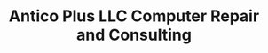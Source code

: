 ---
title: "Antico Plus LLC Computer Repair and Consulting"
url: /portland/antico-plus-llc-computer-repair-and-consulting/
shop: computer
---